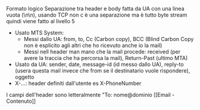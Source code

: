 Formato logico
Separazione tra header e body fatta da UA con una linea vuota (\\n\\n), usando TCP non c è una separazione ma è tutto byte stream quindi viene fatto al livello 5
- Usato MTS System: 
	- Messi dallo UA: from, to, Cc (Carbon copy), BCC (Blind Carbon Copy non è esplicito agli altri che ho ricevuto anche io la mail)
	- Messi nell header man mano che la mail procede: received (per avere la traccia che ha percorsa la mail), Return-Past (ultimo MTA)
- Usato da UA: sender, date, message-id (id messo dallo UA), reply-to (usera questa mail invece che from se il destinatario vuole rispondere), oggetto
- X-...: header definiti dall'utente es X-PhoneNumber

I campi dell'header sono letteralmente "To: nome@dominio
[[Email - Contenuto]]
